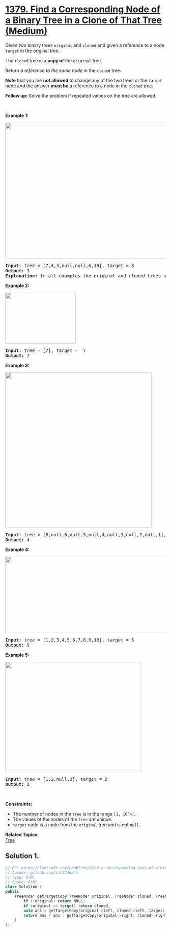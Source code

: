# [1379. Find a Corresponding Node of a Binary Tree in a Clone of That Tree (Medium)](https://leetcode.com/problems/find-a-corresponding-node-of-a-binary-tree-in-a-clone-of-that-tree/)

<p>Given two binary trees <code>original</code> and <code>cloned</code> and given a reference to a node <code>target</code> in the original tree.</p>

<p>The <code>cloned</code> tree is a <strong>copy of</strong> the <code>original</code> tree.</p>

<p>Return <em>a reference to the same node</em> in the <code>cloned</code> tree.</p>

<p><strong>Note</strong> that you are <strong>not allowed</strong> to change any of the two trees or the <code>target</code> node and the answer <strong>must be</strong> a reference to a node in the <code>cloned</code> tree.</p>

<p><strong>Follow up:</strong>&nbsp;Solve the problem if repeated values on the tree are allowed.</p>

<p>&nbsp;</p>
<p><strong>Example 1:</strong></p>
<img alt="" src="https://assets.leetcode.com/uploads/2020/02/21/e1.png" style="width: 544px; height: 426px;">
<pre><strong>Input:</strong> tree = [7,4,3,null,null,6,19], target = 3
<strong>Output:</strong> 3
<strong>Explanation:</strong> In all examples the original and cloned trees are shown. The target node is a green node from the original tree. The answer is the yellow node from the cloned tree.
</pre>

<p><strong>Example 2:</strong></p>
<img alt="" src="https://assets.leetcode.com/uploads/2020/02/21/e2.png" style="width: 221px; height: 159px;">
<pre><strong>Input:</strong> tree = [7], target =  7
<strong>Output:</strong> 7
</pre>

<p><strong>Example 3:</strong></p>
<img alt="" src="https://assets.leetcode.com/uploads/2020/02/21/e3.png" style="width: 459px; height: 486px;">
<pre><strong>Input:</strong> tree = [8,null,6,null,5,null,4,null,3,null,2,null,1], target = 4
<strong>Output:</strong> 4
</pre>

<p><strong>Example 4:</strong></p>
<img alt="" src="https://assets.leetcode.com/uploads/2020/02/21/e4.png" style="width: 555px; height: 239px;">
<pre><strong>Input:</strong> tree = [1,2,3,4,5,6,7,8,9,10], target = 5
<strong>Output:</strong> 5
</pre>

<p><strong>Example 5:</strong></p>
<img alt="" src="https://assets.leetcode.com/uploads/2020/02/21/e5.png" style="width: 427px; height: 345px;">
<pre><strong>Input:</strong> tree = [1,2,null,3], target = 2
<strong>Output:</strong> 2
</pre>

<p>&nbsp;</p>
<p><strong>Constraints:</strong></p>

<ul>
	<li>The number of nodes in the <code>tree</code> is in the range <code>[1, 10^4]</code>.</li>
	<li>The values of the nodes of the <code>tree</code> are unique.</li>
	<li><code>target</code> node is a&nbsp;node from the <code>original</code> tree and is not <code>null</code>.</li>
</ul>


**Related Topics**:  
[Tree](https://leetcode.com/tag/tree/)

## Solution 1.

```cpp
// OJ: https://leetcode.com/problems/find-a-corresponding-node-of-a-binary-tree-in-a-clone-of-that-tree/
// Author: github.com/lzl124631x
// Time: O(N)
// Space: O(H)
class Solution {
public:
    TreeNode* getTargetCopy(TreeNode* original, TreeNode* cloned, TreeNode* target) {
        if (!original) return NULL;
        if (original == target) return cloned;
        auto ans = getTargetCopy(original->left, cloned->left, target);
        return ans ? ans : getTargetCopy(original->right, cloned->right, target);
    }
};
```